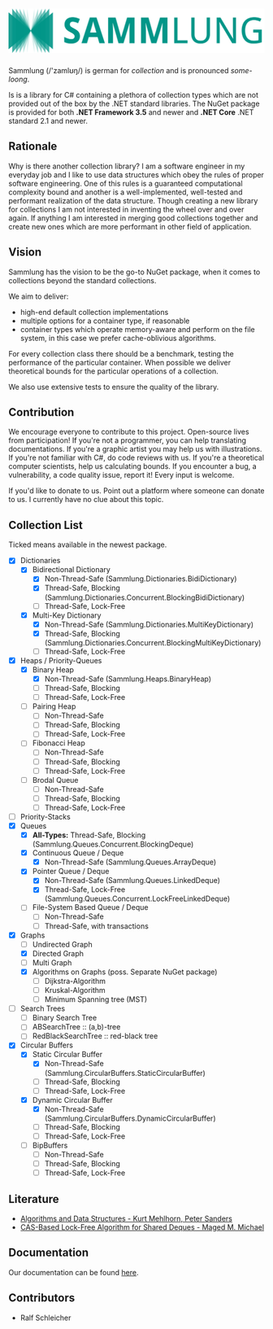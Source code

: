 # ![Sammlung](Images/LogoWithName.svg)

Sammlung (/'zamlʊŋ/) is german for *collection* and is pronounced *some-loong*.

Is is a library for C# containing a plethora of collection types which are not provided out of the box by the .NET
standard libraries. The NuGet package is provided for both **.NET Framework 3.5** and newer and **.NET Core** .NET standard 2.1 and newer.

## Rationale

Why is there another collection library? I am a software engineer in my everyday job and I like to use data structures which
obey the rules of proper software engineering. One of this rules is a guaranteed computational complexity bound and another is a well-implemented, 
well-tested and performant realization of the data structure. Though creating a new library for collections I am not interested
in inventing the wheel over and over again. If anything I am interested in merging good collections together and create new ones
which are more performant in other field of application.

## Vision

Sammlung has the vision to be the go-to NuGet package, when it comes to collections beyond the standard collections.

We aim to deliver:

- high-end default collection implementations
- multiple options for a container type, if reasonable
- container types which operate memory-aware and perform on the file system, in this case we prefer cache-oblivious
  algorithms.

For every collection class there should be a benchmark, testing the performance of the particular container. When
possible we deliver theoretical bounds for the particular operations of a collection.

We also use extensive tests to ensure the quality of the library.

## Contribution

We encourage everyone to contribute to this project. Open-source lives from participation!
If you're not a programmer, you can help translating documentations. If you're a graphic artist you may help us with
illustrations. If you're not familiar with C#, do code reviews with us. If you're a theoretical computer scientists,
help us calculating bounds. If you encounter a bug, a vulnerability, a code quality issue, report it! Every input is
welcome.

If you'd like to donate to us. Point out a platform where someone can donate to us. I currently have no clue about this
topic.

## Collection List

Ticked means available in the newest package.

- [X] Dictionaries
    - [X] Bidirectional Dictionary
        - [X] Non-Thread-Safe (Sammlung.Dictionaries.BidiDictionary)
        - [X] Thread-Safe, Blocking (Sammlung.Dictionaries.Concurrent.BlockingBidiDictionary)
        - [ ] Thread-Safe, Lock-Free
    - [X] Multi-Key Dictionary
        - [X] Non-Thread-Safe (Sammlung.Dictionaries.MultiKeyDictionary)
        - [X] Thread-Safe, Blocking (Sammlung.Dictionaries.Concurrent.BlockingMultiKeyDictionary)
        - [ ] Thread-Safe, Lock-Free
- [X] Heaps / Priority-Queues
    - [X] Binary Heap
        - [X] Non-Thread-Safe (Sammlung.Heaps.BinaryHeap)
        - [ ] Thread-Safe, Blocking
        - [ ] Thread-Safe, Lock-Free
    - [ ] Pairing Heap
        - [ ] Non-Thread-Safe
        - [ ] Thread-Safe, Blocking
        - [ ] Thread-Safe, Lock-Free
    - [ ] Fibonacci Heap
        - [ ] Non-Thread-Safe
        - [ ] Thread-Safe, Blocking
        - [ ] Thread-Safe, Lock-Free
    - [ ] Brodal Queue
        - [ ] Non-Thread-Safe
        - [ ] Thread-Safe, Blocking
        - [ ] Thread-Safe, Lock-Free
- [ ] Priority-Stacks
- [X] Queues
    - [X] **All-Types:** Thread-Safe, Blocking (Sammlung.Queues.Concurrent.BlockingDeque)
    - [X] Continuous Queue / Deque
        - [X] Non-Thread-Safe (Sammlung.Queues.ArrayDeque)
    - [X] Pointer Queue / Deque
        - [X] Non-Thread-Safe (Sammlung.Queues.LinkedDeque)
        - [X] Thread-Safe, Lock-Free (Sammlung.Queues.Concurrent.LockFreeLinkedDeque)
    - [ ] File-System Based Queue / Deque
        - [ ] Non-Thread-Safe
        - [ ] Thread-Safe, with transactions
- [X] Graphs
    - [ ] Undirected Graph
    - [X] Directed Graph
    - [ ] Multi Graph
    - [X] Algorithms on Graphs (poss. Separate NuGet package)
        - [ ] Dijkstra-Algorithm
        - [ ] Kruskal-Algorithm
        - [ ] Minimum Spanning tree (MST)
- [ ] Search Trees
    - [ ] Binary Search Tree
    - [ ] ABSearchTree :: (a,b)-tree
    - [ ] RedBlackSearchTree :: red-black tree
- [X] Circular Buffers
    - [X] Static Circular Buffer
        - [X] Non-Thread-Safe (Sammlung.CircularBuffers.StaticCircularBuffer)
        - [ ] Thread-Safe, Blocking
        - [ ] Thread-Safe, Lock-Free
    - [X] Dynamic Circular Buffer
        - [X] Non-Thread-Safe (Sammlung.CircularBuffers.DynamicCircularBuffer)
        - [ ] Thread-Safe, Blocking
        - [ ] Thread-Safe, Lock-Free
    - [ ] BipBuffers
        - [ ] Non-Thread-Safe
        - [ ] Thread-Safe, Blocking
        - [ ] Thread-Safe, Lock-Free

## Literature

- [Algorithms and Data Structures - Kurt Mehlhorn, Peter Sanders](https://doi.org/10.1007/978-3-540-77978-0)
- [CAS-Based Lock-Free Algorithm for Shared Deques - Maged M. Michael](https://doi.org/10.1007/978-3-540-45209-6_92)
  
## Documentation

Our documentation can be found [here](https://schleicher-dev.github.io/Sammlung/).

## Contributors

- Ralf Schleicher



